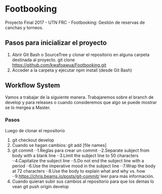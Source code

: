 # Footbooking
Proyecto Final 2017 - UTN FRC - Footbooking: Gestión de reservas de canchas y torneos.

## Pasos para inicializar el proyecto
1. Abrir Git Bash o SourceTree y clonar el repositorio en alguna carpeta destinada al proyecto. git clone https://github.com/kwafoawua/Footbooking.git
2. Acceder a la carpeta y ejecutar npm install (desde Git Bash)

## Workflow System
Vamos a trabajar de la siguiente manera.
Trabajaremos sobre el branch de develop y para releases o cuando consideremos que algo se puede mostrar se lo mergea a Master.

### Pasos
Luego de clonar el repositorio
1. git checkout develop
2. Cuando se hagan cambios: git add [file names]
3. git commit
⋅⋅1.Reglas para crear un commit
⋅⋅2.Separate subject from body with a blank line
⋅⋅3.Limit the subject line to 50 characters
⋅⋅4.Capitalize the subject line
⋅⋅5.Do not end the subject line with a period
⋅⋅6.Use the imperative mood in the subject line
⋅⋅7.Wrap the body at 72 characters
⋅⋅8.Use the body to explain what and why vs. how
⋅⋅9.https://chris.beams.io/posts/git-commit/ leer para más información.
4. Cuando quieran subir sus cambios al repositorio para que los demas lo vean git push origin develop

